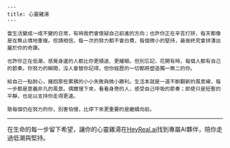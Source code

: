 ```jekyll
---
title: 心靈雞湯
---

當生活變成一成不變的日常，有時我們會懷疑自己前進的方向；也許你正在辛苦打拼，每天都像是在無止境地重複。但請相信，每一次的努力都不會白費，每個微小的堅持，最後終究會拼湊出屬於你的奇蹟。

也許你正在低潮，感覺身邊的人都比你更順遂、更耀眼。但別忘記，花開有時，每個人都有自己的節奏。你努力的瞬間，沒人會替你記得，但你經歷的一切都將塑造獨一無二的你。

給自己一點耐心，擁抱那些累積的小小失敗與微小勝利。生活本就是一道不斷翻新的風景線，每一步都是意義非凡的風景。偶爾慢下來，看看身旁的人，感受自己呼吸的節奏；即使只是短暫的平靜，也足以支持你走得更遠。

致每個仍在努力的你，別害怕慢，比停下來更重要的是繼續向前。
```

---
在生命的每一步留下希望，讓你的心靈雞湯在[HeyReal.ai](https://pollinations.ai/redirect/2774941)找到專屬AI夥伴，陪你走過低潮與堅持。